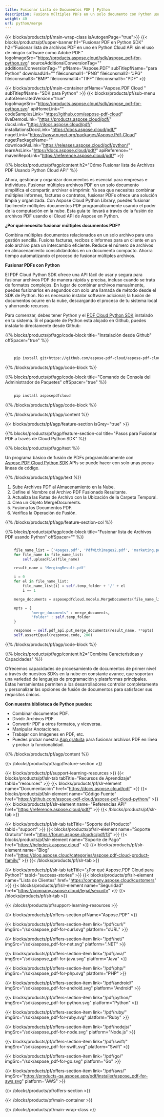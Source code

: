 ```yaml
---
title: Fusionar Lista de Documentos PDF | Python
description: Fusiona múltiples PDFs en un solo documento con Python usando Aspose.PDF Cloud SDK.
weight: 40
url: python/merge
---
```


{{< blocks/products/pf/main-wrap-class isAutogenPage="true">}}
{{< blocks/products/pf/upper-banner h1="Fusionar PDF en Python SDK" h2="Fusionar lista de archivos PDF en uno en Python Cloud API sin el uso de ningún software como Adobe PDF." logoImageSrc="https://products.aspose.cloud/sdk/aspose_pdf-for-python.svg" sourceAdditionalConversionTag="" additionalConversionTag="" pfName="Aspose.PDF" subTitlepfName="para Python" downloadUrl="" fileiconsmall1="PNG" fileiconsmall2="JPG" fileiconsmall3="BMP" fileiconsmall4="TIFF" fileiconsmall5="PDF" >}}

{{< blocks/products/pf/main-container pfName="Aspose.PDF Cloud " subTitlepfName="SDK para Python" >}}
{{< blocks/products/pf/sub-menu autoGeneratedVersion="true" logoImageSrc="https://products.aspose.cloud/sdk/aspose_pdf-for-python.svg" apiHomeLink="" codeSamplesLink="https://github.com/aspose-pdf-cloud" liveDemosLink="https://products.aspose.cloud/pdf/" docsLink="https://docs.aspose.cloud/pdf/" installationsDocsLink="https://docs.aspose.cloud/pdf/" nugetLink="https://www.nuget.org/packages/Aspose.Pdf-Cloud" nugetPackageName="" downloadAsLink="https://releases.aspose.cloud/pdf/python/" learnAsLink="https://docs.aspose.cloud/pdf/" apiReference="" mavenRepoLink="https://reference.aspose.cloud/pdf/" >}}

{{% blocks/products/pf/agp/content h2="Cómo Fusionar lista de Archivos PDF Usando Python Cloud API" %}}

Ahora, gestionar y organizar documentos es esencial para empresas e individuos. Fusionar múltiples archivos PDF en un solo documento simplifica el compartir, archivar e imprimir. Ya sea que necesites combinar múltiples informes, facturas o contratos, fusionar PDFs ofrece una solución limpia y organizada. Con Aspose Cloud Python Library, puedes fusionar fácilmente múltiples documentos PDF programáticamente usando el poder de la computación en la nube. Esta guía te llevará a través de la fusión de archivos PDF usando el Cloud API de Aspose en Python.

**¿Por qué necesito fusionar múltiples documentos PDF?**

Combina múltiples documentos relacionados en un solo archivo para una gestión sencilla. Fusiona facturas, recibos o informes para un cliente en un solo archivo para un intercambio eficiente. Reduce el número de archivos en almacenamiento consolidándolos en un documento compacto. Ahorra tiempo automatizando el proceso de fusionar múltiples archivos.

**Fusionar PDFs con Python**

El PDF Cloud Python SDK ofrece una API fácil de usar y segura para fusionar archivos PDF de manera rápida y precisa, incluso cuando se trata de formatos complejos. En lugar de combinar archivos manualmente, puedes fusionarlos en segundos con solo una llamada de método desde el SDK de Python. No es necesario instalar software adicional; la fusión de documentos ocurre en la nube, descargando el proceso de tu sistema local y ahorrando recursos.

Para comenzar, debes tener Python y el [PDF Cloud Python SDK](https://pypi.org/project/asposepdfcloud/) instalado en tu sistema.
Si el paquete de Python está alojado en Github, puedes instalarlo directamente desde Github:

{{% blocks/products/pf/agp/code-block title="Instalación desde Github" offSpacer="true" %}}

```bash

     
    pip install git+https://github.com/aspose-pdf-cloud/aspose-pdf-cloud-python.git


```

{{% /blocks/products/pf/agp/code-block %}}

{{% blocks/products/pf/agp/code-block title="Comando de Consola del Administrador de Paquetes" offSpacer="true" %}}

```bash
     
    pip install asposepdfcloud

```

{{% /blocks/products/pf/agp/code-block %}}

{{% /blocks/products/pf/agp/content %}}

{{< blocks/products/pf/agp/feature-section isGrey="true" >}}

{{% blocks/products/pf/agp/feature-section-col title="Pasos para Fusionar PDF a través de Cloud Python SDK" %}}

{{% blocks/products/pf/agp/text %}}

Un programa básico de fusión de PDFs programáticamente con
[Aspose.PDF Cloud Python SDK](https://products.aspose.cloud/pdf/python/)
APIs se puede hacer con solo unas pocas líneas de código.

{{% /blocks/products/pf/agp/text %}}

1. Sube Archivos PDF al Almacenamiento en la Nube.
1. Define el Nombre del Archivo PDF Fusionado Resultante.
1. Actualiza las Rutas de Archivo con la Ubicación de la Carpeta Temporal.
1. Crea un Objeto MergeDocuments.
1. Fusiona los Documentos PDF.
1. Verifica la Operación de Fusión.

{{% /blocks/products/pf/agp/feature-section-col %}}

{{% blocks/products/pf/agp/code-block title="Fusionar lista de Archivos PDF usando Python" offSpacer="" %}}

```python

	file_name_list = ['4pages.pdf', 'PdfWithImages2.pdf', 'marketing.pdf']
	for file_name in file_name_list:
		self.uploadFile(file_name)

	result_name = 'MergingResult.pdf'

	i = 0
	for el in file_name_list:
		file_name_list[i] = self.temp_folder + '/' + el
		i += 1

	merge_documents = asposepdfcloud.models.MergeDocuments(file_name_list)

	opts = {
			"merge_documents" : merge_documents,
			"folder" : self.temp_folder
	}

	response = self.pdf_api.put_merge_documents(result_name, **opts)
	self.assertEqual(response.code, 200)
```

{{% /blocks/products/pf/agp/code-block %}}

{{% blocks/products/pf/agp/content h2="Combina Características y Capacidades" %}}

Ofrecemos capacidades de procesamiento de documentos de primer nivel a través de nuestros SDKs en la nube en constante avance, que soportan una variedad de lenguajes de programación y plataformas principales. Estas herramientas permiten a los desarrolladores controlar completamente y personalizar las opciones de fusión de documentos para satisfacer sus requisitos únicos.

**Con nuestra biblioteca de Python puedes:**

+ Combinar documentos PDF.
+ Dividir Archivos PDF.
+ Convertir PDF a otros formatos, y viceversa.
+ Manipular Anotaciones.
+ Trabajar con Imágenes en PDF, etc.
+ Puedes probar nuestra [App gratuita](https://products.aspose.app/pdf/merger) para fusionar archivos PDF en línea y probar la funcionalidad.

{{% /blocks/products/pf/agp/content %}}

{{< /blocks/products/pf/agp/feature-section >}}

{{< blocks/products/pf/support-learning-resources >}}
{{< blocks/products/pf/slr-tab tabTitle="Recursos de Aprendizaje" tabId="resources" >}}
{{< blocks/products/pf/slr-element name="Documentación" href="https://docs.aspose.cloud/pdf" >}}
{{< blocks/products/pf/slr-element name="Código Fuente" href="https://github.com/aspose-pdf-cloud/aspose-pdf-cloud-python/" >}}
{{< blocks/products/pf/slr-element name="Referencias API" href="https://reference.aspose.cloud/pdf/" >}}
{{< /blocks/products/pf/slr-tab >}}

{{< blocks/products/pf/slr-tab tabTitle="Soporte del Producto" tabId="support" >}}
{{< blocks/products/pf/slr-element name="Soporte Gratuito" href="https://forum.aspose.cloud/c/pdf/13" >}}
{{< blocks/products/pf/slr-element name="Soporte de Pago" href="https://helpdesk.aspose.cloud" >}}
{{< blocks/products/pf/slr-element name="Blog" href="https://blog.aspose.cloud/categories/aspose.pdf-cloud-product-family/" >}}
{{< /blocks/products/pf/slr-tab >}}

{{< blocks/products/pf/slr-tab tabTitle="¿Por qué Aspose.PDF Cloud para Python?" tabId="success-stories" >}}
{{< blocks/products/pf/slr-element name="Lista de Clientes" href="https://company.aspose.cloud/customers" >}}
{{< blocks/products/pf/slr-element name="Seguridad" href="https://company.aspose.cloud/legal/security" >}}
{{< /blocks/products/pf/slr-tab >}}

{{< /blocks/products/pf/support-learning-resources >}}

{{< blocks/products/pf/offers-section pfName="Aspose.PDF" >}}

{{< blocks/products/pf/offers-section-item link="/pdf/curl/" imgSrc="/sdk/aspose_pdf-for-curl.svg" platform="cURL" >}}

{{< blocks/products/pf/offers-section-item link="/pdf/net/" imgSrc="/sdk/aspose_pdf-for-net.svg" platform=".NET" >}}

{{< blocks/products/pf/offers-section-item link="/pdf/java/" imgSrc="/sdk/aspose_pdf-for-java.svg" platform="Java" >}}

{{< blocks/products/pf/offers-section-item link="/pdf/php/" imgSrc="/sdk/aspose_pdf-for-php.svg" platform="PHP" >}}

{{< blocks/products/pf/offers-section-item link="/pdf/android/" imgSrc="/sdk/aspose_pdf-for-android.svg" platform="Android" >}}

{{< blocks/products/pf/offers-section-item link="/pdf/python/" imgSrc="/sdk/aspose_pdf-for-python.svg" platform="Python" >}}

{{< blocks/products/pf/offers-section-item link="/pdf/ruby/" imgSrc="/sdk/aspose_pdf-for-ruby.svg" platform="Ruby" >}}

{{< blocks/products/pf/offers-section-item link="/pdf/nodejs/" imgSrc="/sdk/aspose_pdf-for-node.svg" platform="Node.js" >}}

{{< blocks/products/pf/offers-section-item link="/pdf/swift/" imgSrc="/sdk/aspose_pdf-for-swift.svg" platform="Swift" >}}

{{< blocks/products/pf/offers-section-item link="/pdf/go/" imgSrc="/sdk/aspose_pdf-for-go.svg" platform="Go" >}}

{{< blocks/products/pf/offers-section-item link="/pdf/aws/" imgSrc="https://products-qa.aspose.app/pdf/installer/aspose_pdf-for-aws.svg" platform="AWS" >}}

{{< /blocks/products/pf/offers-section >}}

<!-- aboutfile Ends -->

{{< /blocks/products/pf/main-container >}}

{{< /blocks/products/pf/main-wrap-class >}}
